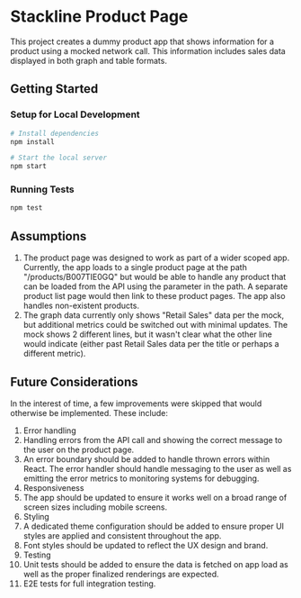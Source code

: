 # Stackline Product Page

This project creates a dummy product app that shows information for a product using a mocked network call. This information includes sales data displayed in both graph and table formats.

## Getting Started

### Setup for Local Development

```bash
# Install dependencies
npm install

# Start the local server
npm start
```

### Running Tests

```bash
npm test
```

## Assumptions

1. The product page was designed to work as part of a wider scoped app. Currently, the app loads to a single product page at the path "/products/B007TIE0GQ" but would be able to handle any product that can be loaded from the API using the parameter in the path. A separate product list page would then link to these product pages. The app also handles non-existent products.
2. The graph data currently only shows "Retail Sales" data per the mock, but additional metrics could be switched out with minimal updates. The mock shows 2 different lines, but it wasn't clear what the other line would indicate (either past Retail Sales data per the title or perhaps a different metric).

## Future Considerations

In the interest of time, a few improvements were skipped that would otherwise be implemented. These include:

1. Error handling
  1. Handling errors from the API call and showing the correct message to the user on the product page.
  2. An error boundary should be added to handle thrown errors within React. The error handler should handle messaging to the user as well as emitting the error metrics to monitoring systems for debugging.
2. Responsiveness
  1. The app should be updated to ensure it works well on a broad range of screen sizes including mobile screens.
3. Styling
  1. A dedicated theme configuration should be added to ensure proper UI styles are applied and consistent throughout the app.
  2. Font styles should be updated to reflect the UX design and brand.
4. Testing
  1. Unit tests should be added to ensure the data is fetched on app load as well as the proper finalized renderings are expected.
  2. E2E tests for full integration testing.